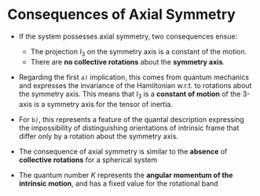 # Consequences of Axial Symmetry

- If the system possesses axial symmetry, two consequences ensue:
	- The projection $I_3$ on the symmetry axis is a constant of the motion.
	- There are **no collective rotations** about the **symmetry axis**.



- Regarding the first `a)` implication, this comes from quantum mechanics and expresses the invariance of the Hamiltonian w.r.t. to rotations about the symmetry axis. This means that $I_3$ is a **constant of motion** of the 3-axis is a symmetry axis for the tensor of inertia.
- For `b)`, this represents a feature of the quantal description expressing the impossibility of distinguishing orientations of intrinsic frame that differ only by a rotation about the symmetry axis.
- The consequence of axial symmetry is similar to the **absence** of **collective rotations** for a spherical system
- The quantum number $K$ represents the **angular momentum of the intrinsic motion**, and has a fixed value for the rotational band